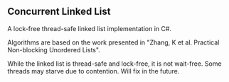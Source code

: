 ## Concurrent Linked List

A lock-free thread-safe linked list implementation in C#.

Algorithms are based on the work presented in "Zhang, K et al. Practical Non-blocking Unordered Lists".

While the linked list is thread-safe and lock-free, it is not wait-free. Some threads may starve due to contention. Will fix in the future.


